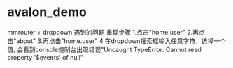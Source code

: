 # avalon_demo
mmrouter + dropdown 遇到的问题
重现步骤
1.点击"home.user"
2.再点击"about"
3.再点击"home.user"
4.在dropdown搜索框输入任意字符，选择一个值, 会看到console控制台出现错误"Uncaught TypeError: Cannot read property '$events' of null"


